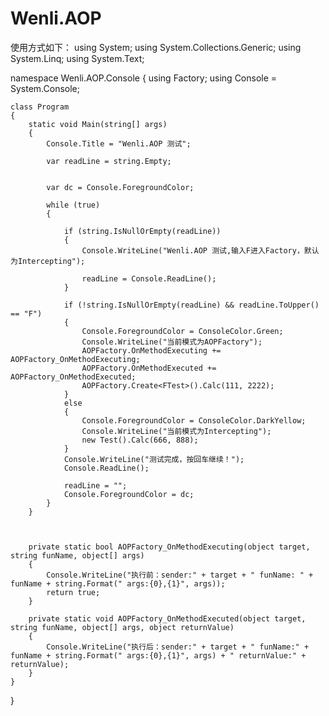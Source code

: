 # Wenli.AOP
使用方式如下：
using System;
using System.Collections.Generic;
using System.Linq;
using System.Text;

namespace Wenli.AOP.Console
{
    using Factory;
    using Console = System.Console;

    class Program
    {
        static void Main(string[] args)
        {
            Console.Title = "Wenli.AOP 测试";

            var readLine = string.Empty;


            var dc = Console.ForegroundColor;

            while (true)
            {

                if (string.IsNullOrEmpty(readLine))
                {
                    Console.WriteLine("Wenli.AOP 测试,输入F进入Factory，默认为Intercepting");

                    readLine = Console.ReadLine();
                }

                if (!string.IsNullOrEmpty(readLine) && readLine.ToUpper() == "F")
                {
                    Console.ForegroundColor = ConsoleColor.Green;
                    Console.WriteLine("当前模式为AOPFactory");
                    AOPFactory.OnMethodExecuting += AOPFactory_OnMethodExecuting;
                    AOPFactory.OnMethodExecuted += AOPFactory_OnMethodExecuted;
                    AOPFactory.Create<FTest>().Calc(111, 2222);
                }
                else
                {
                    Console.ForegroundColor = ConsoleColor.DarkYellow;
                    Console.WriteLine("当前模式为Intercepting");
                    new Test().Calc(666, 888);
                }
                Console.WriteLine("测试完成，按回车继续！");
                Console.ReadLine();

                readLine = "";
                Console.ForegroundColor = dc;
            }
        }



        private static bool AOPFactory_OnMethodExecuting(object target, string funName, object[] args)
        {
            Console.WriteLine("执行前：sender:" + target + " funName: " + funName + string.Format(" args:{0},{1}", args));
            return true;
        }

        private static void AOPFactory_OnMethodExecuted(object target, string funName, object[] args, object returnValue)
        {
            Console.WriteLine("执行后：sender:" + target + " funName:" + funName + string.Format(" args:{0},{1}", args) + " returnValue:" + returnValue);
        }
    }
}
